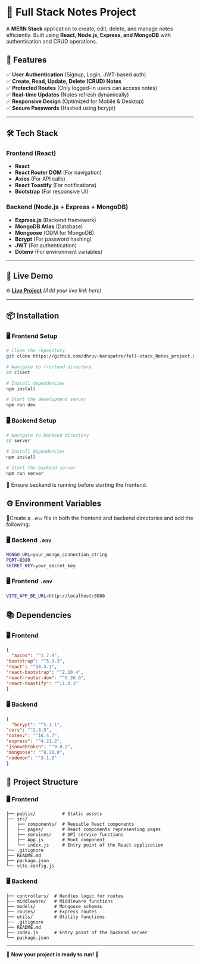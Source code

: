 # 📝 Full Stack Notes Project  
A **MERN Stack** application to create, edit, delete, and manage notes efficiently. Built using **React, Node.js, Express, and MongoDB** with authentication and CRUD operations.

## 🚀 Features  
✅ **User Authentication** (Signup, Login, JWT-based auth)  
✅ **Create, Read, Update, Delete (CRUD) Notes**  
✅ **Protected Routes** (Only logged-in users can access notes)  
✅ **Real-time Updates** (Notes refresh dynamically)  
✅ **Responsive Design** (Optimized for Mobile & Desktop)  
✅ **Secure Passwords** (Hashed using bcrypt)  

---

## 🛠 Tech Stack  

### **Frontend (React)**
- **React**
- **React Router DOM** (For navigation)
- **Axios** (For API calls)
- **React Toastify** (For notifications)
- **Bootstrap** (For responsive UI)

### **Backend (Node.js + Express + MongoDB)**
- **Express.js** (Backend framework)
- **MongoDB Atlas** (Database)
- **Mongoose** (ODM for MongoDB)
- **Bcrypt** (For password hashing)
- **JWT** (For authentication)
- **Dotenv** (For environment variables)

---

## 🔗 Live Demo  
🌐 **[Live Project](#)** _(Add your live link here)_

---

## 📦 Installation  

### 🖥️ **Frontend Setup**  
```sh
# Clone the repository
git clone https://github.com/dhruv-barapatre/full-stack_Notes_project.git

# Navigate to frontend directory
cd client

# Install dependencies
npm install

# Start the development server
npm run dev
```

### 🖥 Backend Setup
```sh
# Navigate to backend directory
cd server

# Install dependencies
npm install

# Start the backend server
npm run server

```
🚨 Ensure backend is running before starting the frontend.

## ⚙️ Environment Variables
 🚨Create a `.env` file in both the frontend and backend directories and add the following:

### 🖥 Backend `.env`
```sh
MONGO_URL=your_mongo_connection_string
PORT=8080
SECRET_KEY=your_secret_key
```

### 🖥️ Frontend `.env`
```sh
VITE_APP_BE_URL=http://localhost:8080
```

## 📚 Dependencies
### 🖥️ Frontend
```json
{
  "axios": "^1.7.9",
"bootstrap": "^5.3.3",
"react": "^18.3.1",
"react-bootstrap": "^2.10.4",
"react-router-dom": "^6.26.0",
"react-toastify": "^11.0.3"
}
```

### 🖥 Backend
```json
{
  "bcrypt": "^5.1.1",
"cors": "^2.8.5",
"dotenv": "^16.4.7",
"express": "^4.21.2",
"jsonwebtoken": "^9.0.2",
"mongoose": "^8.10.0",
"nodemon": "^3.1.9"
}
```

## 📂 Project Structure
### 🖥️ Frontend
```
├── public/          # Static assets  
├── src/  
│   ├── components/  # Reusable React components  
│   ├── pages/       # React components representing pages  
│   ├── services/    # API service functions  
│   ├── App.js       # Root component  
│   └── index.js     # Entry point of the React application  
├── .gitignore  
├── README.md  
├── package.json  
└── vite.config.js  

```

### 🖥 Backend
```
├── controllers/  # Handles logic for routes  
├── middleware/   # Middleware functions  
├── models/       # Mongoose schemas  
├── routes/       # Express routes  
├── utils/        # Utility functions  
├── .gitignore  
├── README.md  
├── index.js      # Entry point of the backend server  
└── package.json  

```
---
🚀 **Now your project is ready to run!** 🚀

